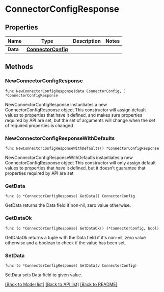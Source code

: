# ConnectorConfigResponse

## Properties

Name | Type | Description | Notes
------------ | ------------- | ------------- | -------------
**Data** | [**ConnectorConfig**](ConnectorConfig.md) |  | 

## Methods

### NewConnectorConfigResponse

`func NewConnectorConfigResponse(data ConnectorConfig, ) *ConnectorConfigResponse`

NewConnectorConfigResponse instantiates a new ConnectorConfigResponse object
This constructor will assign default values to properties that have it defined,
and makes sure properties required by API are set, but the set of arguments
will change when the set of required properties is changed

### NewConnectorConfigResponseWithDefaults

`func NewConnectorConfigResponseWithDefaults() *ConnectorConfigResponse`

NewConnectorConfigResponseWithDefaults instantiates a new ConnectorConfigResponse object
This constructor will only assign default values to properties that have it defined,
but it doesn't guarantee that properties required by API are set

### GetData

`func (o *ConnectorConfigResponse) GetData() ConnectorConfig`

GetData returns the Data field if non-nil, zero value otherwise.

### GetDataOk

`func (o *ConnectorConfigResponse) GetDataOk() (*ConnectorConfig, bool)`

GetDataOk returns a tuple with the Data field if it's non-nil, zero value otherwise
and a boolean to check if the value has been set.

### SetData

`func (o *ConnectorConfigResponse) SetData(v ConnectorConfig)`

SetData sets Data field to given value.



[[Back to Model list]](../README.md#documentation-for-models) [[Back to API list]](../README.md#documentation-for-api-endpoints) [[Back to README]](../README.md)



